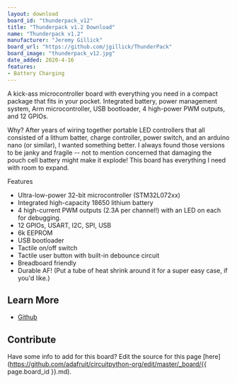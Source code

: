 ```yaml
---
layout: download
board_id: "thunderpack_v12"
title: "Thunderpack v1.2 Download"
name: "Thunderpack v1.2"
manufacturer: "Jeremy Gillick"
board_url: "https://github.com/jgillick/ThunderPack"
board_image: "thunderpack_v12.jpg"
date_added: 2020-4-16
features:
- Battery Charging
---
```


A kick-ass microcontroller board with everything you need in a compact package that fits in your pocket. Integrated battery, power management system, Arm microcontroller, USB bootloader, 4 high-power PWM outputs, and 12 GPIOs.

Why? After years of wiring together portable LED controllers that all consisted of a lithum batter, charge controller, power switch, and an arduino nano (or similar), I wanted something better. I always found those versions to be janky and fragile -- not to mention concerned that damaging the pouch cell battery might make it explode! This board has everything I need with room to expand.

Features
 * Ultra-low-power 32-bit microcontroller (STM32L072xx)
* Integrated high-capacity 18650 lithium battery
* 4 high-current PWM outputs (2.3A per channel!) with an LED on each for debugging.
* 12 GPIOs, USART, I2C, SPI, USB
* 6k EEPROM
* USB bootloader
* Tactile on/off switch
* Tactile user button with built-in debounce circuit
* Breadboard friendly
* Durable AF! (Put a tube of heat shrink around it for a super easy case, if you'd like.)

## Learn More
* [Github](https://github.com/jgillick/ThunderPack)

## Contribute

Have some info to add for this board? Edit the source for this page [here](https://github.com/adafruit/circuitpython-org/edit/master/_board/{{ page.board_id }}.md).
